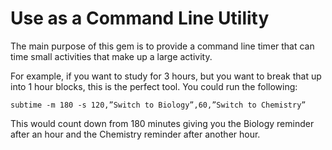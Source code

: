 # Use as a Command Line Utility

The main purpose of this gem is to provide a command line timer that can time small activities that make up a large activity.

For example, if you want to study for 3 hours, but you want to break that up into 1 hour blocks, this is the perfect tool. You could run the following:

`subtime -m 180 -s 120,”Switch to Biology”,60,”Switch to Chemistry”`

This would count down from 180 minutes giving you the Biology reminder after an hour and the Chemistry reminder after another hour.
